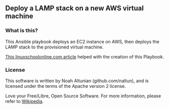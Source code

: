 ## Deploy a LAMP stack on a new AWS virtual machine

### What is this?
This Ansible playbook deploys an EC2 instance on AWS, then deploys the LAMP stack to the provisioned virtual machine.

[This linuxschoolonline.com article](https://www.linuxschoolonline.com/use-ansible-to-build-and-manage-aws-ec2-instances/) helped with the creation of this Playbook.

### License
This software is written by Noah Altunian (github.com/naltun), and is licensed under the terms of the
Apache version 2 license.

Love your Free/Libre, Open Source Software. For more information, please refer to [Wikipedia](https://en.wikipedia.org/wiki/Free_software_movement).
